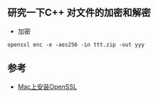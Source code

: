 ## 研究一下C++ 对文件的加密和解密

* 加密
```shell
openssl enc -e -aes256 -in ttt.zip -out yyy

```








##  参考
* [Mac上安装OpenSSL](https://zhuanlan.zhihu.com/p/281653798)